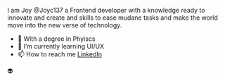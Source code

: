 I am Joy @Joyc137 a Frontend developer with a knowledge ready to innovate and create and skills to ease mudane tasks and make the world move into 
the new verse of technology. 

- 👀 With a degree in Phyiscs 
- 🌱 I’m currently learning UI/UX 
- 📫 How to reach me [LinkedIn](https://www.linkedin.com/in/joy-badea-90a4a1224/)


:alien: 